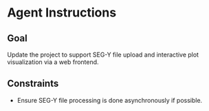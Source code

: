 # Agent Instructions

## Goal
Update the project to support SEG-Y file upload and interactive plot visualization via a web frontend.

## Constraints
- Ensure SEG-Y file processing is done asynchronously if possible.
